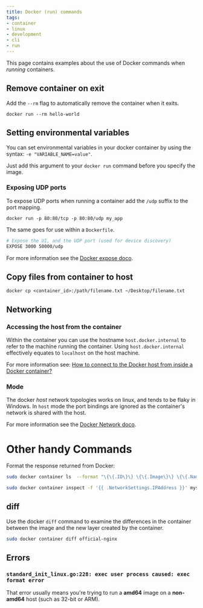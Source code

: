 ```yaml
---
title: Docker (run) commands
tags:
- container
- linux
- development
- cli
- run
---
```


This page contains examples about the use of Docker commands when _running_ containers.
<!--more-->

## Remove container on exit

Add the `--rm` flag to automatically remove the container when it exits.
```shell
docker run --rm hello-world
```

## Setting environmental variables

You can set environmental variables in your docker container by using the syntax: `-e "VARIABLE_NAME=value"`.

Just add this argument to your `docker run` command before you specify the image. 

### Exposing UDP ports

To expose UDP ports when running a container add the `/udp` suffix to the port mapping.

`docker run -p 80:80/tcp -p 80:80/udp my_app`

The same goes for use within a `Dockerfile`.

``` sh
# Expose the UI, and the UDP port (used for device discovery)
EXPOSE 3000 50000/udp
```

For more information see the [Docker expose doco](https://docs.docker.com/engine/reference/builder/#expose).

## Copy files from container to host

`docker cp <container_id>:/path/filename.txt ~/Desktop/filename.txt`

## Networking

### Accessing the host from the container

Within the container you can use the hostname `host.docker.internal` to refer to the machine running the container.
Using `host.docker.internal` effectively equates to `localhost` on the host machine.

For more information see: [How to connect to the Docker host from inside a Docker container?](https://medium.com/@TimvanBaarsen/how-to-connect-to-the-docker-host-from-inside-a-docker-container-112b4c71bc66)

### Mode
The docker *host* network topologies works on linux, and tends to be flaky in Windows. 
In `host` mode the port bindings are ignored as the container's network is shared with the host.

For more information see the [Docker Network doco](https://docs.docker.com/network/).

# Other handy Commands

Format the response returned from Docker:
``` sh
sudo docker container ls  --format "\{\{.ID\}\} \{\{.Image\}\} \{\{.Names\}\}"

sudo docker container inspect -f '{{ .NetworkSettings.IPAddress }}' mysql-basic
```

## diff

Use the docker `diff` command to examine the differences in the container between the image and the new layer created by the container.
``` sh
sudo docker container diff official-nginx
```

## Errors

### `standard_init_linux.go:228: exec user process caused: exec format error`

That error usually means you're trying to run a **amd64** image on a **non-amd64** host (such as 32-bit or ARM).

